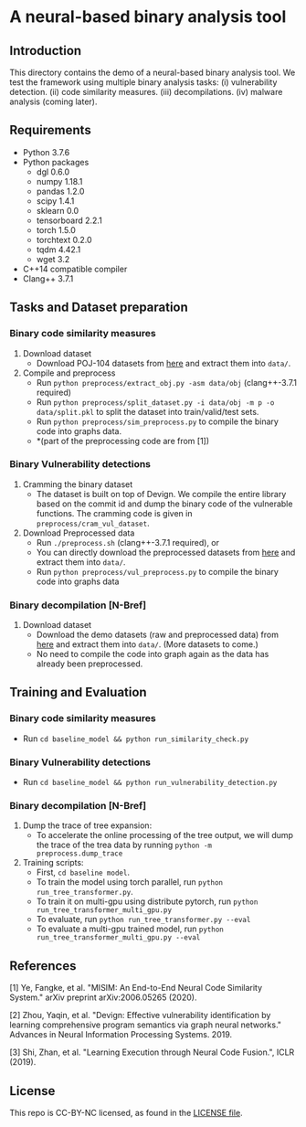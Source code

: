 # A neural-based binary analysis tool

## Introduction

This directory contains the demo of a neural-based binary analysis tool. We test the framework using multiple binary analysis tasks: (i) vulnerability detection. (ii) code similarity measures. (iii) decompilations. (iv) malware analysis (coming later).

## Requirements

- Python 3.7.6
- Python packages
    * dgl 0.6.0
    * numpy 1.18.1
    * pandas 1.2.0
    * scipy 1.4.1
    * sklearn 0.0
    * tensorboard 2.2.1
    * torch 1.5.0
    * torchtext 0.2.0
    * tqdm 4.42.1
    * wget 3.2
- C++14 compatible compiler
- Clang++ 3.7.1 

## Tasks and Dataset preparation

### Binary code similarity measures
1. Download dataset
    - Download POJ-104 datasets from [here](https://www.dropbox.com/s/33fop57jjq0wwa9/POJ-104.tar.gz?dl=1) and extract them into `data/`.
2. Compile and preprocess
    - Run `python preprocess/extract_obj.py -asm data/obj` (clang++-3.7.1 required) 
    - Run `python preprocess/split_dataset.py -i data/obj -m p -o data/split.pkl` to split the dataset into train/valid/test sets.
    - Run `python preprocess/sim_preprocess.py` to compile the binary code into graphs data.
    - *(part of the preprocessing code are from [1])

### Binary Vulnerability detections

1. Cramming the binary dataset
    - The dataset is built on top of Devign. We compile the entire library based on the commit id and dump the binary code of the vulnerable functions. The cramming code is given in `preprocess/cram_vul_dataset`.
2. Download Preprocessed data
    - Run `./preprocess.sh` (clang++-3.7.1 required), or
    - You can directly download the preprocessed datasets from [here](https://www.dropbox.com/s/xkmfvq1qh63jqnq/vul.tar.gz?dl=1) and extract them into `data/`.
    - Run `python preprocess/vul_preprocess.py` to compile the binary code into graphs data

### Binary decompilation [N-Bref]
1.  Download dataset
    - Download the demo datasets (raw and preprocessed data) from [here](https://www.dropbox.com/s/yorq24i5lrd8wa4/re.tar.gz?dl=1) and extract them into `data/`. (More datasets to come.)
    - No need to compile the code into graph again as the data has already been preprocessed. 

## Training and Evaluation 
### Binary code similarity measures
- Run `cd baseline_model && python run_similarity_check.py` 

### Binary Vulnerability detections
- Run `cd baseline_model && python run_vulnerability_detection.py` 

### Binary decompilation [N-Bref]
1.  Dump the trace of tree expansion:
    - To accelerate the online processing of the tree output, we will dump the trace of the trea data by running `python -m preprocess.dump_trace`
2.  Training scripts:
    - First, `cd baseline model`.
    - To train the model using torch parallel, run `python run_tree_transformer.py`.
    - To train it on multi-gpu using distribute pytorch, run `python run_tree_transformer_multi_gpu.py`
    - To evaluate, run `python run_tree_transformer.py --eval`
    - To evaluate a multi-gpu trained model, run `python run_tree_transformer_multi_gpu.py --eval`

## References

[1] Ye, Fangke, et al. "MISIM: An End-to-End Neural Code Similarity System." arXiv preprint arXiv:2006.05265 (2020).

[2] Zhou, Yaqin, et al. "Devign: Effective vulnerability identification by learning comprehensive program semantics via graph neural networks." Advances in Neural Information Processing Systems. 2019.

[3] Shi, Zhan, et al. "Learning Execution through Neural Code Fusion.", ICLR (2019).

## License
This repo is CC-BY-NC licensed, as found in the [LICENSE file](./LICENSE).


